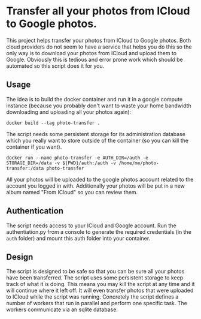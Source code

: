 # Transfer all your photos from ICloud to Google photos.

This project helps transfer your photos from ICloud to Google photos. Both cloud providers do not seem to have a service that helps you do this so the only way is to download your photos from ICloud and upload them to Google. Obviously this is tedious and error prone work which should be automated so this script does it for you.

## Usage

The idea is to build the docker container and run it in a google compute instance (because you probably don't want to waste your home bandwidth downloading and uploading all your photos again):

```
docker build --tag photo-transfer .
```

The script needs some persistent storage for its administration database which you really want to store outside of the container (so you can kill the container if you want).

```
docker run --name photo-transfer -e AUTH_DIR=/auth -e STORAGE_DIR=/data -v ${PWD}/auth:/auth -v /home/me/photo-transfer:/data photo-transfer
```

All your photos will be uploaded to the google photos account related to the account you logged in with. Additionally your photos will be put in a new album named "From ICloud" so you can review them.

## Authentication

The script needs access to your ICloud and Google account. Run the authentiation.py from a console to generate the required credentials (in the `auth` folder) and mount this auth folder into your container.

## Design

The script is designed to be safe so that you can be sure all your photos have been transferred. The script uses some persistent storage to keep track of what it is doing. This means you may kill the script at any time and it will continue where it left off. It will even transfer photos that were uploaded to ICloud while the script was running. Concretely the script defines a number of workers that run in parallel and perform one specific task. The workers communicate via an sqlite database.

